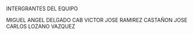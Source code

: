 INTERGRANTES DEL EQUIPO

MIGUEL ANGEL DELGADO CAB
VICTOR JOSE RAMIREZ CASTAÑON
JOSE CARLOS LOZANO VAZQUEZ

